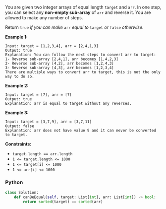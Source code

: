 You are given two integer arrays of equal length  `target`  and  `arr`. In one step, you can select any  **non-empty sub-array**  of  `arr`  and reverse it. You are allowed to make any number of steps.

Return  `true`  _if you can make_ `arr` _equal to_ `target` _or_ `false` _otherwise_.

**Example 1:**
```
Input: target = [1,2,3,4], arr = [2,4,1,3]
Output: true
Explanation: You can follow the next steps to convert arr to target:
1- Reverse sub-array [2,4,1], arr becomes [1,4,2,3]
2- Reverse sub-array [4,2], arr becomes [1,2,4,3]
3- Reverse sub-array [4,3], arr becomes [1,2,3,4]
There are multiple ways to convert arr to target, this is not the only way to do so.
```

**Example 2:**
```
Input: target = [7], arr = [7]
Output: true
Explanation: arr is equal to target without any reverses.
```

**Example 3:**
```
Input: target = [3,7,9], arr = [3,7,11]
Output: false
Explanation: arr does not have value 9 and it can never be converted to target.
```

**Constraints:**

-   `target.length == arr.length`
-   `1 <= target.length <= 1000`
-   `1 <= target[i] <= 1000`
-   `1 <= arr[i] <= 1000`


### Python
```python
class Solution:
    def canBeEqual(self, target: List[int], arr: List[int]) -> bool:
        return sorted(target) == sorted(arr)
```